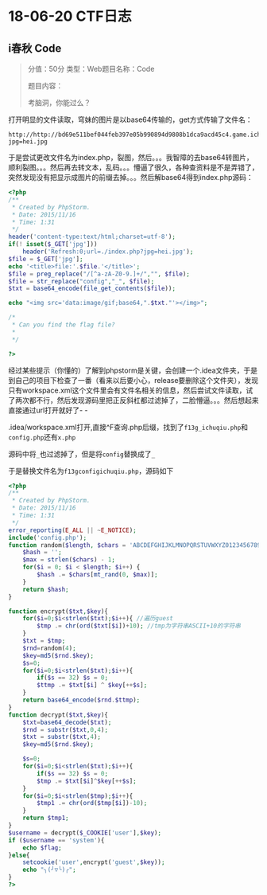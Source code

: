 # 18-06-20 CTF日志

## i春秋 Code

> 分值：50分 类型：Web题目名称：Code
>
> 题目内容：
>
> 考脑洞，你能过么？

打开明显的文件读取，穹妹的图片是以base64传输的，get方式传输了文件名：

```http
http://http://bd69e511bef044feb397e05b990894d9808b1dca9acd45c4.game.ichunqiu.com/index.php?jpg=hei.jpg
```

于是尝试更改文件名为index.php，裂图，然后。。。我智障的去base64转图片，顺利裂图。。。然后再去转文本，乱码。。。懵逼了很久，各种查资料是不是弄错了，突然发现没有把显示成图片的前缀去掉。。。然后解base64得到index.php源码：

```php
<?php
/**
 * Created by PhpStorm.
 * Date: 2015/11/16
 * Time: 1:31
 */
header('content-type:text/html;charset=utf-8');
if(! isset($_GET['jpg']))
    header('Refresh:0;url=./index.php?jpg=hei.jpg');
$file = $_GET['jpg'];
echo '<title>file:'.$file.'</title>';
$file = preg_replace("/[^a-zA-Z0-9.]+/","", $file);
$file = str_replace("config","_", $file);
$txt = base64_encode(file_get_contents($file));

echo "<img src='data:image/gif;base64,".$txt."'></img>";

/*
 * Can you find the flag file?
 *
 */

?>
```

经过某些提示（你懂的）了解到phpstorm是关键，会创建一个.idea文件夹，于是到自己的项目下检查了一番（看来以后要小心，release要删除这个文件夹），发现只有workspace.xml这个文件里会有文件名相关的信息，然后尝试文件读取，试了两次都不行，然后发现源码里把正反斜杠都过滤掉了，二脸懵逼。。。然后想起来直接通过url打开就好了- -

.idea/workspace.xml打开,直接^F查询.php后缀，找到了`f13g_ichuqiu.php`和`config.php`还有`x.php`

源码中将`_`也过滤掉了，但是将`config`替换成了`_`

于是替换文件名为`f13gconfigichuqiu.php`，源码如下

```php
<?php
/**
 * Created by PhpStorm.
 * Date: 2015/11/16
 * Time: 1:31
 */
error_reporting(E_ALL || ~E_NOTICE);
include('config.php');
function random($length, $chars = 'ABCDEFGHIJKLMNOPQRSTUVWXYZ0123456789abcdefghijklmnopqrstuvwxyz') {
    $hash = '';
    $max = strlen($chars) - 1;
    for($i = 0; $i < $length; $i++)	{
        $hash .= $chars[mt_rand(0, $max)];
    }
    return $hash;
}

function encrypt($txt,$key){
    for($i=0;$i<strlen($txt);$i++){ //遍历guest
        $tmp .= chr(ord($txt[$i])+10); //tmp为字符串ASCII+10的字符串
    }
    $txt = $tmp;
    $rnd=random(4);
    $key=md5($rnd.$key);
    $s=0;
    for($i=0;$i<strlen($txt);$i++){
        if($s == 32) $s = 0;
        $ttmp .= $txt[$i] ^ $key[++$s];
    }
    return base64_encode($rnd.$ttmp);
}
function decrypt($txt,$key){
    $txt=base64_decode($txt);
    $rnd = substr($txt,0,4);
    $txt = substr($txt,4);
    $key=md5($rnd.$key);

    $s=0;
    for($i=0;$i<strlen($txt);$i++){
        if($s == 32) $s = 0;
        $tmp .= $txt[$i]^$key[++$s];
    }
    for($i=0;$i<strlen($tmp);$i++){
        $tmp1 .= chr(ord($tmp[$i])-10);
    }
    return $tmp1;
}
$username = decrypt($_COOKIE['user'],$key);
if ($username == 'system'){
    echo $flag;
}else{
    setcookie('user',encrypt('guest',$key));
    echo "╮(╯▽╰)╭";
}
?>
```

